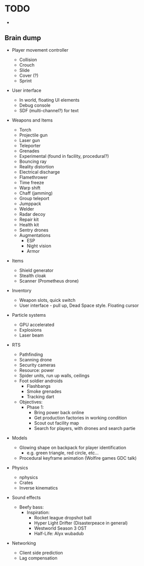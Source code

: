 # TODO

- 

## Brain dump

- Player movement controller
    - Collision
    - Crouch
    - Slide
    - Cover (?)
    - Sprint

- User interface
    - In world, floating UI elements
    - Debug console
    - SDF (multi-channel?) for text

- Weapons and Items
    - Torch
    - Projectile gun
    - Laser gun
    - Teleporter
    - Grenades
    - Experimental (found in facility, procedural?)
    - Bouncing ray
    - Reality distortion
    - Electrical discharge
    - Flamethrower
    - Time freeze
    - Warp shift
    - Chaff (jamming)
    - Group teleport
    - Jumppack
    - Welder
    - Radar decoy
    - Repair kit
    - Health kit
    - Sentry drones
    - Augmentations
      - ESP
      - Night vision
      - Armor

- Items
    - Shield generator
    - Stealth cloak
    - Scanner (Prometheus drone)

- Inventory
    - Weapon slots, quick switch
    - User interface - pull up, Dead Space style. Floating cursor

- Particle systems
    - GPU accelerated
    - Explosions
    - Laser beam

- RTS
    - Pathfinding
    - Scanning drone
    - Security cameras
    - Resource: power
    - Spider units, run up walls, ceilings
    - Foot soldier androids
        - Flashbangs
        - Smoke grenades
        - Tracking dart
    - Objectives:
        - Phase 1:
            - Bring power back online
            - Get production factories in working condition
            - Scout out facility map
            - Search for players, with drones and search partie

- Models
    - Glowing shape on backpack for player identification
        - e.g. green triangle, red circle, etc...
    - Procedural keyframe animation (Wolfire games GDC talk)

- Physics
    - nphysics
    - Crates
    - Inverse kinematics

- Sound effects
    - Beefy bass:
        - Inspiration:
            - Rocket league dropshot ball
            - Hyper Light Drifter (Disasterpeace in general)
            - Westworld Season 3 OST
            - Half-Life: Alyx wubadub

- Networking
    - Client side prediction
    - Lag compensation